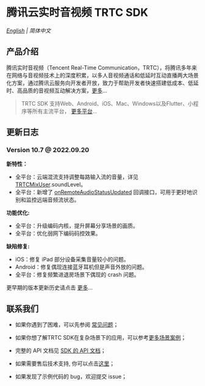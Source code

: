 # 腾讯云实时音视频 TRTC SDK

_[English](README.md) | 简体中文_

## 产品介绍

腾讯实时音视频（Tencent Real-Time Communication，TRTC），将腾讯多年来在网络与音视频技术上的深度积累，以多人音视频通话和低延时互动直播两大场景化方案，通过腾讯云服务向开发者开放，致力于帮助开发者快速搭建低成本、低延时、高品质的音视频互动解决方案，[更多](https://cloud.tencent.com/document/product/647/16788)...

> TRTC SDK 支持Web、Android、iOS、Mac、Windows以及Flutter、小程序等所有主流平台， [更多平台](https://github.com/LiteAVSDK?q=TRTC_&type=all&sort=)...



## 更新日志
### **Version 10.7 @ 2022.09.20**

**新特性：**

- 全平台：云端混流支持调整每路输入流的音量，详见 [TRTCMixUser](https://cloud.tencent.com/document/product/647/79626#5934a926ba45ac0d5c9bd8632d3d44b5).soundLevel。
- 全平台：新增了 [onRemoteAudioStatusUpdated](https://cloud.tencent.com/document/product/647/79621#80ffbac8268b90337b6e8d4a8af2f997) 回调接口，可用于更好地识别和监控远端音频流状态。

**功能优化:** 

- 全平台：升级编码内核，提升屏幕分享场景的画质。
- 全平台：优化弱网下编码码控效果。

**缺陷修复:** 

- iOS：修复 iPad 部分设备采集音量较小的问题。
- Android：修复偶现连接蓝牙耳机但是声音外放的问题。
- 全平台：修复频繁进退房场景下偶现的 crash 问题。

更早期的版本更新历史请点击  [更多](https://cloud.tencent.com/document/product/647/46907)...


## 联系我们
- 如果你遇到了困难，可以先参阅 [常见问题](https://cloud.tencent.com/document/product/647/43018)；

- 如果你想了解TRTC SDK在复杂场景下的应用，可以参考[更多场景案例](https://cloud.tencent.com/document/product/647/57486)；

- 完整的 API 文档见 [SDK 的 API 文档](https://cloud.tencent.com/document/product/647/32258)；
- 如果需要售后技术支持, 你可以点击[这里](https://cloud.tencent.com/document/product/647/19906)；
- 如果发现了示例代码的 bug，欢迎提交 issue；
